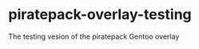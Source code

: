 piratepack-overlay-testing
==========================

The testing vesion of the piratepack Gentoo overlay
